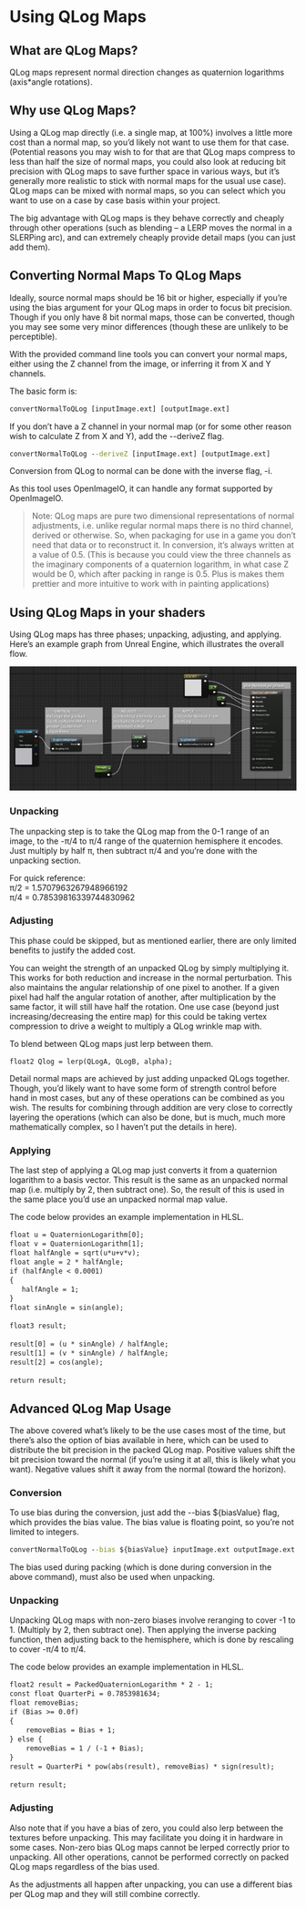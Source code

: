 # Using QLog Maps

## What are QLog Maps?
QLog maps represent normal direction changes as quaternion logarithms (axis*angle rotations).

## Why use QLog Maps?
Using a QLog map directly (i.e. a single map, at 100%) involves a little more cost than a normal map, so you’d likely not want to use them for that case. (Potential reasons you may wish to for that are that QLog maps compress to less than half the size of normal maps, you could also look at reducing bit precision with QLog maps to save further space in various ways, but it’s generally more realistic to stick with normal maps for the usual use case). QLog maps can be mixed with normal maps, so you can select which you want to use on a case by case basis within your project.

The big advantage with QLog maps is they behave correctly and cheaply through other operations (such as blending – a LERP moves the normal in a SLERPing arc), and can extremely cheaply provide detail maps (you can just add them).

## Converting Normal Maps To QLog Maps
Ideally, source normal maps should be 16 bit or higher, especially if you’re using the bias argument for your QLog maps in order to focus bit precision. Though if you only have 8 bit normal maps, those can be converted, though you may see some very minor differences (though these are unlikely to be perceptible). 

With the provided command line tools you can convert your normal maps, either using the Z channel from the image, or inferring it from X and Y channels.

The basic form is:

```bat
convertNormalToQLog [inputImage.ext] [outputImage.ext]
```

If you don’t have a Z channel in your normal map (or for some other reason wish to calculate Z from X and Y), add the --deriveZ flag.

```bat
convertNormalToQLog --deriveZ [inputImage.ext] [outputImage.ext]
```

Conversion from QLog to normal can be done with the inverse flag, -i.

As this tool uses OpenImageIO, it can handle any format supported by OpenImageIO.

> Note: QLog maps are pure two dimensional representations of normal adjustments, i.e. unlike regular normal maps there is no third channel, derived or otherwise. So, when packaging for use in a game you don’t need that data or to reconstruct it. In conversion, it’s always written at a value of 0.5. (This is because you could view the three channels as the imaginary components of a quaternion logarithm, in what case Z would be 0, which after packing in range is 0.5. Plus is makes them prettier and more intuitive to work with in painting applications)

## Using QLog Maps in your shaders
Using QLog maps has three phases; unpacking, adjusting, and applying. Here’s an example graph from Unreal Engine, which illustrates the overall flow.

![Example UE implementation using material functions](images/QLogMapsInUE.png)

### Unpacking
The unpacking step is to take the QLog map from the 0-1 range of an image, to the -π/4 to π/4 range of the quaternion hemisphere it encodes. Just multiply by half π, then subtract π/4 and you’re done with the unpacking section. 

For quick reference:  
π/2 = 1.5707963267948966192  
π/4 = 0.78539816339744830962

### Adjusting
This phase could be skipped, but as mentioned earlier, there are only limited benefits to justify the added cost.

You can weight the strength of an unpacked QLog by simply multiplying it. This works for both reduction and increase in the normal perturbation. This also maintains the angular relationship of one pixel to another. If a given pixel had half the angular rotation of another, after multiplication by the same factor, it will still have half the rotation. One use case (beyond just increasing/decreasing the entire map) for this could be taking vertex compression to drive a weight to multiply a QLog wrinkle map with.

To blend between QLog maps just lerp between them. 

```hlsl 
float2 Qlog = lerp(QLogA, QLogB, alpha); 
```

Detail normal maps are achieved by just adding unpacked QLogs together. Though, you’d likely want to have some form of strength control before hand in most cases, but any of these operations can be combined as you wish. The results for combining through addition are very close to correctly layering the operations (which can also be done, but is much, much more mathematically complex, so I haven’t put the details in here).

### Applying
The last step of applying a QLog map just converts it from a quaternion logarithm to a basis vector. This result is the same as an unpacked normal map (i.e. multiply by 2, then subtract one). So, the result of this is used in the same place you’d use an unpacked normal map value.

The code below provides an example implementation in HLSL.

```hlsl
float u = QuaternionLogarithm[0];
float v = QuaternionLogarithm[1];
float halfAngle = sqrt(u*u+v*v);
float angle = 2 * halfAngle;
if (halfAngle < 0.0001)
{
   halfAngle = 1;
}
float sinAngle = sin(angle);

float3 result;

result[0] = (u * sinAngle) / halfAngle;
result[1] = (v * sinAngle) / halfAngle;
result[2] = cos(angle);

return result;
```

## Advanced QLog Map Usage
The above covered what’s likely to be the use cases most of the time, but there’s also the option of bias available in here, which can be used to distribute the bit precision in the packed QLog map. Positive values shift the bit precision toward the normal (if you’re using it at all, this is likely what you want). Negative values shift it away from the normal (toward the horizon).

### Conversion
To use bias during the conversion, just add the --bias ${biasValue} flag, which provides the bias value. The bias value is floating point, so you’re not limited to integers.

```bat
convertNormalToQLog --bias ${biasValue} inputImage.ext outputImage.ext
```

The bias used during packing (which is done during conversion in the above command), must also be used when unpacking.

### Unpacking
Unpacking QLog maps with non-zero biases involve reranging to cover -1 to 1. (Multiply by 2, then subtract one). Then applying the inverse packing function, then adjusting back to the hemisphere, which is done by rescaling to cover -π/4 to π/4.

The code below provides an example implementation in HLSL.

```hlsl
float2 result = PackedQuaternionLogarithm * 2 - 1;
const float QuarterPi = 0.7853981634;
float removeBias;
if (Bias >= 0.0f)
{
    removeBias = Bias + 1;
} else {
    removeBias = 1 / (-1 + Bias);
}
result = QuarterPi * pow(abs(result), removeBias) * sign(result);

return result;
```

### Adjusting
Also note that if you have a bias of zero, you could also lerp between the textures before unpacking. This may facilitate you doing it in hardware in some cases. Non-zero bias QLog maps cannot be lerped correctly prior to unpacking. All other operations, cannot be performed correctly on packed QLog maps regardless of the bias used.

As the adjustments all happen after unpacking, you can use a different bias per QLog map and they will still combine correctly.
